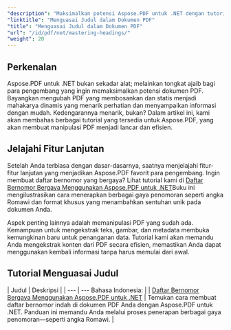 ```yaml
---
"description": "Maksimalkan potensi Aspose.PDF untuk .NET dengan tutorial komprehensif kami, mulai dari penggunaan dasar hingga fitur lanjutan. Tingkatkan kemampuan manipulasi PDF Anda."
"linktitle": "Menguasai Judul dalam Dokumen PDF"
"title": "Menguasai Judul dalam Dokumen PDF"
"url": "/id/pdf/net/mastering-headings/"
"weight": 20
---
```


## Perkenalan

Aspose.PDF untuk .NET bukan sekadar alat; melainkan tongkat ajaib bagi para pengembang yang ingin memaksimalkan potensi dokumen PDF. Bayangkan mengubah PDF yang membosankan dan statis menjadi mahakarya dinamis yang menarik perhatian dan menyampaikan informasi dengan mudah. Kedengarannya menarik, bukan? Dalam artikel ini, kami akan membahas berbagai tutorial yang tersedia untuk Aspose.PDF, yang akan membuat manipulasi PDF menjadi lancar dan efisien.


## Jelajahi Fitur Lanjutan

Setelah Anda terbiasa dengan dasar-dasarnya, saatnya menjelajahi fitur-fitur lanjutan yang menjadikan Aspose.PDF favorit para pengembang. Ingin membuat daftar bernomor yang bergaya? Lihat tutorial kami di [Daftar Bernomor Bergaya Menggunakan Aspose.PDF untuk .NET](./stylish-numbered-lists/)Buku ini mengilustrasikan cara menerapkan berbagai gaya penomoran seperti angka Romawi dan format khusus yang menambahkan sentuhan unik pada dokumen Anda.

Aspek penting lainnya adalah memanipulasi PDF yang sudah ada. Kemampuan untuk mengekstrak teks, gambar, dan metadata membuka kemungkinan baru untuk penanganan data. Tutorial kami akan memandu Anda mengekstrak konten dari PDF secara efisien, memastikan Anda dapat menggunakan kembali informasi tanpa harus memulai dari awal.

## Tutorial Menguasai Judul
| Judul | Deskripsi |
| --- | --- Bahasa Indonesia: | 
| [Daftar Bernomor Bergaya Menggunakan Aspose.PDF untuk .NET](./stylish-numbered-lists/) | Temukan cara membuat daftar bernomor indah di dokumen PDF Anda dengan Aspose.PDF untuk .NET. Panduan ini memandu Anda melalui proses penerapan berbagai gaya penomoran—seperti angka Romawi. |